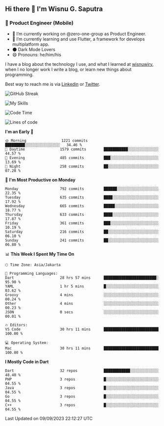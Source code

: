 ## Hi there 👋 I'm Wisnu G. Saputra

### :mobile_phone_off: Product Engineer (Mobile)

- 🔭 I’m currently working on @zero-one-group as Product Engineer.
- 🌱 I’m currently learning and use Flutter, a framework for develops multiplatform app.
- 🌑 Dark Mode Lovers
- 😄 Pronouns: he/him/his

I have a blog about the technology I use, and what I learned at [wisnuwiry](https://wisnuwiry.space/), when I no longer work I write a blog, or learn new things about programming.

Best way to reach me is via [Linkedin](https://www.linkedin.com/in/wisnu-saputra/) or [Twitter](https://twitter.com/wisnuwiry).

![GitHub Streak](https://streak-stats.demolab.com?user=wisnuwiry&theme=dark&hide_border=true)

![My Skills](https://skillicons.dev/icons?i=dart,flutter,kotlin,swift,go,js,css,neovim,git,linux&perline=5)

<!--START_SECTION:waka-->
![Code Time](http://img.shields.io/badge/Code%20Time-729%20hrs%2059%20mins-blue)

![Lines of code](https://img.shields.io/badge/From%20Hello%20World%20I%27ve%20Written-4.7%20million%20lines%20of%20code-blue)

**I'm an Early 🐤** 

```text
🌞 Morning                1221 commits        █████████░░░░░░░░░░░░░░░░   34.46 % 
🌆 Daytime                1579 commits        ███████████░░░░░░░░░░░░░░   44.57 % 
🌃 Evening                485 commits         ███░░░░░░░░░░░░░░░░░░░░░░   13.69 % 
🌙 Night                  258 commits         ██░░░░░░░░░░░░░░░░░░░░░░░   07.28 % 
```
📅 **I'm Most Productive on Monday** 

```text
Monday                   792 commits         ██████░░░░░░░░░░░░░░░░░░░   22.35 % 
Tuesday                  635 commits         ████░░░░░░░░░░░░░░░░░░░░░   17.92 % 
Wednesday                665 commits         █████░░░░░░░░░░░░░░░░░░░░   18.77 % 
Thursday                 633 commits         ████░░░░░░░░░░░░░░░░░░░░░   17.87 % 
Friday                   361 commits         ███░░░░░░░░░░░░░░░░░░░░░░   10.19 % 
Saturday                 216 commits         ██░░░░░░░░░░░░░░░░░░░░░░░   06.10 % 
Sunday                   241 commits         ██░░░░░░░░░░░░░░░░░░░░░░░   06.80 % 
```


📊 **This Week I Spent My Time On** 

```text
🕑︎ Time Zone: Asia/Jakarta

💬 Programming Languages: 
Dart                     28 hrs 57 mins      ████████████████████████░   95.90 % 
YAML                     1 hr 5 mins         █░░░░░░░░░░░░░░░░░░░░░░░░   03.62 % 
Groovy                   4 mins              ░░░░░░░░░░░░░░░░░░░░░░░░░   00.24 % 
Other                    4 mins              ░░░░░░░░░░░░░░░░░░░░░░░░░   00.23 % 
JSON                     0 secs              ░░░░░░░░░░░░░░░░░░░░░░░░░   00.01 % 

🔥 Editors: 
VS Code                  30 hrs 11 mins      █████████████████████████   100.00 % 

💻 Operating System: 
Mac                      30 hrs 11 mins      █████████████████████████   100.00 % 
```

**I Mostly Code in Dart** 

```text
Dart                     32 repos            ████████████░░░░░░░░░░░░░   48.48 % 
PHP                      3 repos             █░░░░░░░░░░░░░░░░░░░░░░░░   04.55 % 
Java                     3 repos             █░░░░░░░░░░░░░░░░░░░░░░░░   04.55 % 
Go                       3 repos             █░░░░░░░░░░░░░░░░░░░░░░░░   04.55 % 
C++                      3 repos             █░░░░░░░░░░░░░░░░░░░░░░░░   04.55 % 
```




 Last Updated on 09/09/2023 22:12:27 UTC
<!--END_SECTION:waka-->
